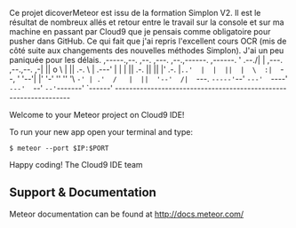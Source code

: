 Ce projet dicoverMeteor est issu de la formation Simplon V2.
Il est le résultat de nombreux allés et retour entre le travail sur la console et sur ma machine en passant par Cloud9 que je pensais comme obligatoire pour pusher dans GitHub.
Ce qui fait que j'ai repris l'excellent cours OCR (mis de côté suite aux changements des nouvelles méthodes Simplon). J'ai un peu paniquée pour les délais.
     ,-----.,--.                  ,--. ,---.   ,--.,------.  ,------.
    '  .--./|  | ,---. ,--.,--. ,-|  || o   \  |  ||  .-.  \ |  .---'
    |  |    |  || .-. ||  ||  |' .-. |`..'  |  |  ||  |  \  :|  `--, 
    '  '--'\|  |' '-' ''  ''  '\ `-' | .'  /   |  ||  '--'  /|  `---.
     `-----'`--' `---'  `----'  `---'  `--'    `--'`-------' `------'
    ----------------------------------------------------------------- 


Welcome to your Meteor project on Cloud9 IDE!

To run your new app open your terminal and type:
   
    $ meteor --port $IP:$PORT


Happy coding!
The Cloud9 IDE team

## Support & Documentation

Meteor documentation can be found at http://docs.meteor.com/
